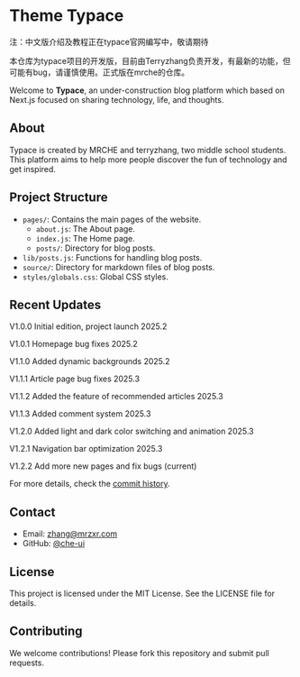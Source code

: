 # Theme Typace

注：中文版介绍及教程正在typace官网编写中，敬请期待

   本仓库为typace项目的开发版，目前由Terryzhang负责开发，有最新的功能，但可能有bug，请谨慎使用。正式版在mrche的仓库。

Welcome to **Typace**, an under-construction blog platform which based on Next.js focused on sharing technology, life, and thoughts.

## About

Typace is created by MRCHE and terryzhang, two middle school students. This platform aims to help more people discover the fun of technology and get inspired.

## Project Structure

- `pages/`: Contains the main pages of the website.
  - `about.js`: The About page.
  - `index.js`: The Home page.
  - `posts/`: Directory for blog posts.
- `lib/posts.js`: Functions for handling blog posts.
- `source/`: Directory for markdown files of blog posts.
- `styles/globals.css`: Global CSS styles.

## Recent Updates

V1.0.0  Initial edition, project launch  2025.2

V1.0.1  Homepage bug fixes  2025.2

V1.1.0  Added dynamic backgrounds  2025.2

V1.1.1  Article page bug fixes  2025.3

V1.1.2  Added the feature of recommended articles  2025.3

V1.1.3  Added comment system  2025.3

V1.2.0  Added light and dark color switching and animation   2025.3

V1.2.1  Navigation bar optimization  2025.3

V1.2.2  Add more new pages and fix bugs  (current)


For more details, check the [commit history](https://github.com/terryzhangxr/typace-i/commits).

## Contact

- Email: [zhang@mrzxr.com](mailto:zhang@mrzxr.com)
- GitHub: [@che-ui](https://github.com/che-ui)

## License

This project is licensed under the MIT License. See the LICENSE file for details.

## Contributing

We welcome contributions! Please fork this repository and submit pull requests.
